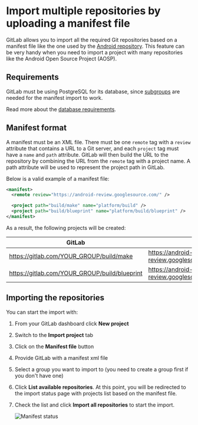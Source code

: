 # Import multiple repositories by uploading a manifest file

GitLab allows you to import all the required Git repositories
based on a manifest file like the one used by the
[Android repository](https://android.googlesource.com/platform/manifest/+/2d6f081a3b05d8ef7a2b1b52b0d536b2b74feab4/default.xml).
This feature can be very handy when you need to import a project with many
repositories like the Android Open Source Project (AOSP).

## Requirements

GitLab must be using PostgreSQL for its database, since
[subgroups](../../group/subgroups/index.md) are needed for the manifest import
to work.

Read more about the [database requirements](../../../install/requirements.md#database).

## Manifest format

A manifest must be an XML file. There must be one `remote` tag with a `review`
attribute that contains a URL to a Git server, and each `project` tag must have
a `name` and `path` attribute. GitLab will then build the URL to the repository
by combining the URL from the `remote` tag with a project name.
A path attribute will be used to represent the project path in GitLab.

Below is a valid example of a manifest file:

```xml
<manifest>
  <remote review="https://android-review.googlesource.com/" />

  <project path="build/make" name="platform/build" />
  <project path="build/blueprint" name="platform/build/blueprint" />
</manifest>
```

As a result, the following projects will be created:

| GitLab | Import URL |
|---|---|
| https://gitlab.com/YOUR_GROUP/build/make | https://android-review.googlesource.com/platform/build |
| https://gitlab.com/YOUR_GROUP/build/blueprint | https://android-review.googlesource.com/platform/build/blueprint |

## Importing the repositories

You can start the import with:

1. From your GitLab dashboard click **New project**
1. Switch to the **Import project** tab
1. Click on the **Manifest file** button
1. Provide GitLab with a manifest xml file
1. Select a group you want to import to (you need to create a group first if you don't have one)
1. Click **List available repositories**. At this point, you will be redirected
   to the import status page with projects list based on the manifest file.
1. Check the list and click **Import all repositories** to start the import.

    ![Manifest status](img/manifest_status.png)
